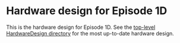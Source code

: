 # Hardware design for Episode 1D

This is the hardware design for Episode 1D. See the
[top-level HardwareDesign directory](../../HardwareDesign)
for the most up-to-date hardware design.
